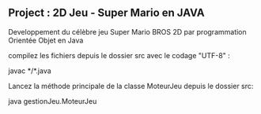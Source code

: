 ## Project : 2D Jeu - Super Mario en JAVA

<p> Developpement du célèbre jeu Super Mario BROS 2D par programmation Orientée Objet en Java <p> 

<p>  compilez les fichiers depuis le dossier src avec le codage "UTF-8" : <p> 

<p>  javac */*.java <p> 

<p>  Lancez la méthode principale de la classe MoteurJeu depuis le dossier src:<p> 

<p> java gestionJeu.MoteurJeu<p> 



